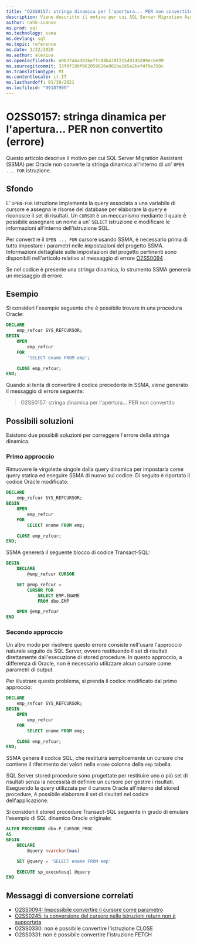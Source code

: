 ```yaml
---
title: "O2SS0157: stringa dinamica per l'apertura... PER non convertito (errore)"
description: Viene descritto il motivo per cui SQL Server Migration Assistant (SSMA) per Oracle non converte la stringa dinamica all'interno di un oggetto aperto... Istruzione FOR.
author: nahk-ivanov
ms.prod: sql
ms.technology: ssma
ms.devlang: sql
ms.topic: reference
ms.date: 1/22/2020
ms.author: alexiva
ms.openlocfilehash: e0837a6ad93beffc04b478f2154914b209ec8e99
ms.sourcegitcommit: 33f0f190f962059826e002be165a2bef4f9e350c
ms.translationtype: MT
ms.contentlocale: it-IT
ms.lasthandoff: 01/30/2021
ms.locfileid: "99187909"
---
```

# <a name="o2ss0157-dynamic-string-for-openfor-not-converted-error"></a>O2SS0157: stringa dinamica per l'apertura... PER non convertito (errore)

Questo articolo descrive il motivo per cui SQL Server Migration Assistant (SSMA) per Oracle non converte la stringa dinamica all'interno di un' `OPEN ... FOR` istruzione.

## <a name="background"></a>Sfondo

L' `OPEN-FOR` istruzione implementa la query associata a una variabile di cursore e assegna le risorse del database per elaborare la query e riconosce il set di risultati. Un `CURSOR` è un meccanismo mediante il quale è possibile assegnare un nome a un' `SELECT` istruzione e modificare le informazioni all'interno dell'istruzione SQL.

Per convertire il `OPEN ... FOR` cursore usando SSMA, è necessario prima di tutto impostare i parametri nelle impostazioni del progetto SSMA. Informazioni dettagliate sulle impostazioni del progetto pertinenti sono disponibili nell'articolo relativo al messaggio di errore [O2SS0094](o2ss0094.md) .

Se nel codice è presente una stringa dinamica, lo strumento SSMA genererà un messaggio di errore.

## <a name="example"></a>Esempio

Si consideri l'esempio seguente che è possibile trovare in una procedura Oracle:

```sql
DECLARE
    emp_refcur SYS_REFCURSOR;
BEGIN
    OPEN
        emp_refcur
    FOR
        'SELECT ename FROM emp';

    CLOSE emp_refcur;
END;
```

Quando si tenta di convertire il codice precedente in SSMA, viene generato il messaggio di errore seguente:

> O2SS0157: stringa dinamica per l'apertura... PER non convertito

## <a name="possible-remedies"></a>Possibili soluzioni

Esistono due possibili soluzioni per correggere l'errore della stringa dinamica.

### <a name="first-approach"></a>Primo approccio

Rimuovere le virgolette singole dalla query dinamica per impostarla come query statica ed eseguire SSMA di nuovo sul codice. Di seguito è riportato il codice Oracle modificato:

```sql
DECLARE
    emp_refcur SYS_REFCURSOR;
BEGIN
    OPEN
        emp_refcur
    FOR
        SELECT ename FROM emp;

    CLOSE emp_refcur;
END;
```

SSMA genererà il seguente blocco di codice Transact-SQL:

```sql
BEGIN
    DECLARE
        @emp_refcur CURSOR

    SET @emp_refcur =
        CURSOR FOR
            SELECT EMP.ENAME
            FROM dbo.EMP

    OPEN @emp_refcur
END
```

### <a name="second-approach"></a>Secondo approccio

Un altro modo per risolvere questo errore consiste nell'usare l'approccio naturale seguito da SQL Server, ovvero restituendo il set di risultati direttamente dall'esecuzione di stored procedure. In questo approccio, a differenza di Oracle, non è necessario utilizzare alcun cursore come parametri di output.

Per illustrare questo problema, si prenda il codice modificato dal primo approccio:

```sql
DECLARE
    emp_refcur SYS_REFCURSOR;
BEGIN
    OPEN
        emp_refcur
    FOR
        SELECT ename FROM emp;

    CLOSE emp_refcur;
END;
```

SSMA genera il codice SQL, che restituirà semplicemente un cursore che contiene il riferimento dei valori nella `ename` colonna della `emp` tabella.

SQL Server stored procedure sono progettate per restituire uno o più set di risultati senza la necessità di definire un cursore per gestire i risultati. Eseguendo la query utilizzata per il cursore Oracle all'interno del stored procedure, è possibile elaborare il set di risultati nel codice dell'applicazione.

Si consideri il stored procedure Transact-SQL seguente in grado di emulare l'esempio di SQL dinamico Oracle originale:

```sql
ALTER PROCEDURE dbo.P_CURSOR_PROC
AS
BEGIN
    DECLARE
        @query nvarchar(max)

    SET @query = 'SELECT ename FROM emp'

    EXECUTE sp_executesql @query
END
```

## <a name="related-conversion-messages"></a>Messaggi di conversione correlati

* [O2SS0094: Impossibile convertire il cursore come parametro](o2ss0094.md)
* [O2SS0245: la conversione del cursore nelle istruzioni return non è supportata](o2ss0245.md)
* O2SS0330: non è possibile convertire l'istruzione CLOSE
* O2SS0331: non è possibile convertire l'istruzione FETCH
